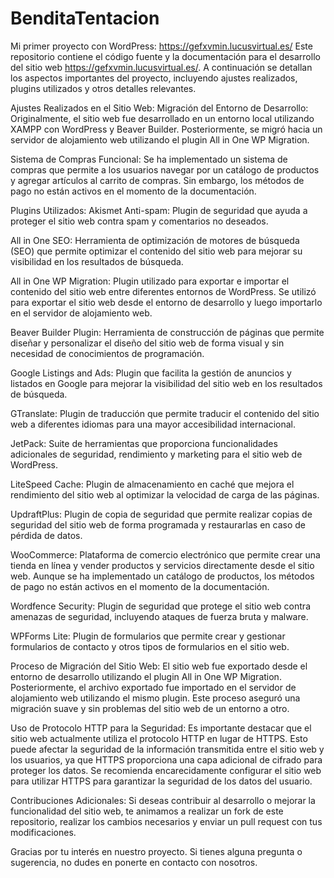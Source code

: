 # BenditaTentacion
Mi primer proyecto con WordPress: https://gefxvmin.lucusvirtual.es/
Este repositorio contiene el código fuente y la documentación para el desarrollo del sitio web https://gefxvmin.lucusvirtual.es/. A continuación se detallan los aspectos importantes del proyecto, incluyendo ajustes realizados, plugins utilizados y otros detalles relevantes.

Ajustes Realizados en el Sitio Web:
Migración del Entorno de Desarrollo: Originalmente, el sitio web fue desarrollado en un entorno local utilizando XAMPP con WordPress y Beaver Builder. Posteriormente, se migró hacia un servidor de alojamiento web utilizando el plugin All in One WP Migration.

Sistema de Compras Funcional: Se ha implementado un sistema de compras que permite a los usuarios navegar por un catálogo de productos y agregar artículos al carrito de compras. Sin embargo, los métodos de pago no están activos en el momento de la documentación.

Plugins Utilizados:
Akismet Anti-spam: Plugin de seguridad que ayuda a proteger el sitio web contra spam y comentarios no deseados.

All in One SEO: Herramienta de optimización de motores de búsqueda (SEO) que permite optimizar el contenido del sitio web para mejorar su visibilidad en los resultados de búsqueda.

All in One WP Migration: Plugin utilizado para exportar e importar el contenido del sitio web entre diferentes entornos de WordPress. Se utilizó para exportar el sitio web desde el entorno de desarrollo y luego importarlo en el servidor de alojamiento web.

Beaver Builder Plugin: Herramienta de construcción de páginas que permite diseñar y personalizar el diseño del sitio web de forma visual y sin necesidad de conocimientos de programación.

Google Listings and Ads: Plugin que facilita la gestión de anuncios y listados en Google para mejorar la visibilidad del sitio web en los resultados de búsqueda.

GTranslate: Plugin de traducción que permite traducir el contenido del sitio web a diferentes idiomas para una mayor accesibilidad internacional.

JetPack: Suite de herramientas que proporciona funcionalidades adicionales de seguridad, rendimiento y marketing para el sitio web de WordPress.

LiteSpeed Cache: Plugin de almacenamiento en caché que mejora el rendimiento del sitio web al optimizar la velocidad de carga de las páginas.

UpdraftPlus: Plugin de copia de seguridad que permite realizar copias de seguridad del sitio web de forma programada y restaurarlas en caso de pérdida de datos.

WooCommerce: Plataforma de comercio electrónico que permite crear una tienda en línea y vender productos y servicios directamente desde el sitio web. Aunque se ha implementado un catálogo de productos, los métodos de pago no están activos en el momento de la documentación.

Wordfence Security: Plugin de seguridad que protege el sitio web contra amenazas de seguridad, incluyendo ataques de fuerza bruta y malware.

WPForms Lite: Plugin de formularios que permite crear y gestionar formularios de contacto y otros tipos de formularios en el sitio web.

Proceso de Migración del Sitio Web:
El sitio web fue exportado desde el entorno de desarrollo utilizando el plugin All in One WP Migration. Posteriormente, el archivo exportado fue importado en el servidor de alojamiento web utilizando el mismo plugin. Este proceso aseguró una migración suave y sin problemas del sitio web de un entorno a otro.

Uso de Protocolo HTTP para la Seguridad:
Es importante destacar que el sitio web actualmente utiliza el protocolo HTTP en lugar de HTTPS. Esto puede afectar la seguridad de la información transmitida entre el sitio web y los usuarios, ya que HTTPS proporciona una capa adicional de cifrado para proteger los datos. Se recomienda encarecidamente configurar el sitio web para utilizar HTTPS para garantizar la seguridad de los datos del usuario.

Contribuciones Adicionales:
Si deseas contribuir al desarrollo o mejorar la funcionalidad del sitio web, te animamos a realizar un fork de este repositorio, realizar los cambios necesarios y enviar un pull request con tus modificaciones.

Gracias por tu interés en nuestro proyecto. Si tienes alguna pregunta o sugerencia, no dudes en ponerte en contacto con nosotros.
